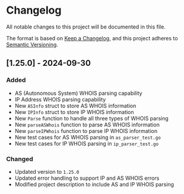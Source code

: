 # Changelog

All notable changes to this project will be documented in this file.

The format is based on [Keep a Changelog](https://keepachangelog.com/en/1.0.0/),
and this project adheres to [Semantic Versioning](https://semver.org/spec/v2.0.0.html).

## [1.25.0] - 2024-09-30

### Added
- AS (Autonomous System) WHOIS parsing capability
- IP Address WHOIS parsing capability
- New `ASInfo` struct to store AS WHOIS information
- New `IPInfo` struct to store IP WHOIS information
- New `Parse` function to handle all three types of WHOIS parsing
- New `parseASWhois` function to parse AS WHOIS information
- New `parseIPWhois` function to parse IP WHOIS information
- New test cases for AS WHOIS parsing in `as_parser_test.go`
- New test cases for IP WHOIS parsing in `ip_parser_test.go`

### Changed
- Updated version to `1.25.0`
- Updated error handling to support IP and AS WHOIS errors
- Modified project description to include AS and IP WHOIS parsing